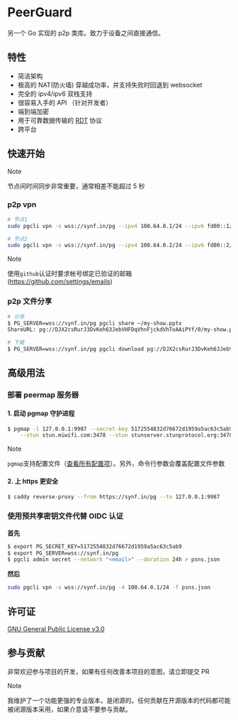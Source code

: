 # PeerGuard
另一个 Go 实现的 p2p 类库。致力于设备之间直接通信。

## 特性
- 简洁架构
- 极高的 NAT(防火墙) 穿越成功率，并支持失败时回退到 websocket
- 完全的 ipv4/ipv6 双栈支持
- 很容易入手的 API （针对开发者）
- 端到端加密
- 用于可靠数据传输的 [RDT](https://github.com/rkonfj/peerguard/tree/main/rdt) 协议
- 跨平台

## 快速开始
> [!NOTE]
> 节点间时间同步非常重要，通常相差不能超过 5 秒
### p2p vpn
```sh
# 节点1
sudo pgcli vpn -s wss://synf.in/pg --ipv4 100.64.0.1/24 --ipv6 fd00::1/64
```
```sh
# 节点2
sudo pgcli vpn -s wss://synf.in/pg --ipv4 100.64.0.2/24 --ipv6 fd00::2/64
```
>[!NOTE]
>使用`github`认证时要求帐号绑定已验证的邮箱 (https://github.com/settings/emails)
### p2p 文件分享
```sh
# 分享
$ PG_SERVER=wss://synf.in/pg pgcli share ~/my-show.pptx
ShareURL: pg://DJX2csRurJ3DvKeh63JebVHFDqVhnFjckdVhToAAiPYf/0/my-show.pptx
```
```sh
# 下载
$ PG_SERVER=wss://synf.in/pg pgcli download pg://DJX2csRurJ3DvKeh63JebVHFDqVhnFjckdVhToAAiPYf/0/my-show.pptx
```

## 高级用法

### 部署 peermap 服务器
#### 1. 启动 pgmap 守护进程
```sh
$ pgmap -l 127.0.0.1:9987 --secret-key 5172554832d76672d1959a5ac63c5ab9 \
    --stun stun.miwifi.com:3478 --stun stunserver.stunprotocol.org:3478
```
>[!NOTE]
>`pgmap`支持配置文件（[查看所有配置项](https://github.com/rkonfj/peerguard/blob/main/peermap/config.go#L20)）。另外，命令行参数会覆盖配置文件参数

#### 2. 上 https 更安全
```sh
$ caddy reverse-proxy --from https://synf.in/pg --to 127.0.0.1:9987
```
### 使用预共享密钥文件代替 OIDC 认证
**首先**
```sh
$ export PG_SECRET_KEY=5172554832d76672d1959a5ac63c5ab9
$ export PG_SERVER=wss://synf.in/pg
$ pgcli admin secret --network "<email>" --duration 24h > psns.json
```
**然后**
```sh
sudo pgcli vpn -s wss://synf.in/pg -4 100.64.0.1/24 -f psns.json
```
## 许可证
[GNU General Public License v3.0](https://github.com/rkonfj/peerguard/blob/main/LICENSE)

## 参与贡献
非常欢迎参与项目的开发，如果有任何改善本项目的意图，请立即提交 PR
> [!NOTE]
> 我维护了一个功能更强的专业版本，是闭源的。任何贡献在开源版本的代码都可能被闭源版本采用，如果介意请不要参与贡献。
